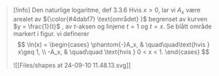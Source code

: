 > [!info] Den naturlige logaritme, def 3.3.6
> Hvis $x>0$, lar vi $A_x$ være arealet av ${\color{#4dabf7} \text{området} }$ begrenset av kurven $y = \frac{1}{t}$ , av $t$-aksen og linjene $t=  1$ og $t = x$. Se blått område markert i figur. 
> vi definerer
> $$
> \ln(x) = \begin{cases}
> \phantom{-}A_x, & \quad\quad\text{hvis } x\geq 1, \\  -A_x, & \quad\quad \text{hvis } 0 < x < 1.
> \end{cases}
>  $$
>  
>![[Files/shapes at 24-09-10 11.48.13.svg]]

